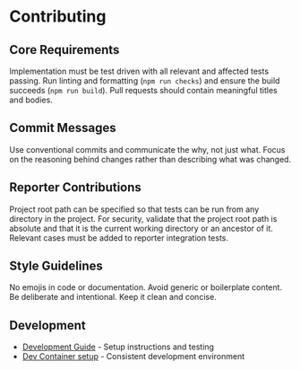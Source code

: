 # Contributing

## Core Requirements

Implementation must be test driven with all relevant and affected tests passing. Run linting and formatting (`npm run checks`) and ensure the build succeeds (`npm run build`). Pull requests should contain meaningful titles and bodies.

## Commit Messages

Use conventional commits and communicate the why, not just what. Focus on the reasoning behind changes rather than describing what was changed.

## Reporter Contributions

Project root path can be specified so that tests can be run from any directory in the project. For security, validate that the project root path is absolute and that it is the current working directory or an ancestor of it. Relevant cases must be added to reporter integration tests.

## Style Guidelines

No emojis in code or documentation. Avoid generic or boilerplate content. Be deliberate and intentional. Keep it clean and concise.

## Development

- [Development Guide](DEVELOPMENT.md) - Setup instructions and testing
- [Dev Container setup](.devcontainer/README.md) - Consistent development environment